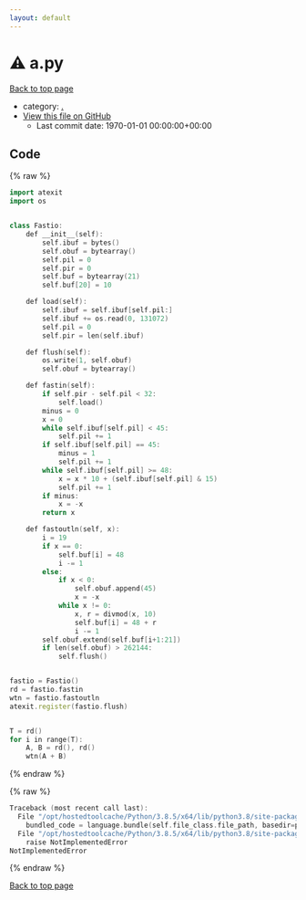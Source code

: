 ```yaml
---
layout: default
---
```


<!-- mathjax config similar to math.stackexchange -->
<script type="text/javascript" async
  src="https://cdnjs.cloudflare.com/ajax/libs/mathjax/2.7.5/MathJax.js?config=TeX-MML-AM_CHTML">
</script>
<script type="text/x-mathjax-config">
  MathJax.Hub.Config({
    TeX: { equationNumbers: { autoNumber: "AMS" }},
    tex2jax: {
      inlineMath: [ ['$','$'] ],
      processEscapes: true
    },
    "HTML-CSS": { matchFontHeight: false },
    displayAlign: "left",
    displayIndent: "2em"
  });
</script>

<script type="text/javascript" src="https://cdnjs.cloudflare.com/ajax/libs/jquery/3.4.1/jquery.min.js"></script>
<script src="https://cdn.jsdelivr.net/npm/jquery-balloon-js@1.1.2/jquery.balloon.min.js" integrity="sha256-ZEYs9VrgAeNuPvs15E39OsyOJaIkXEEt10fzxJ20+2I=" crossorigin="anonymous"></script>
<script type="text/javascript" src="../assets/js/copy-button.js"></script>
<link rel="stylesheet" href="../assets/css/copy-button.css" />


# :warning: a.py

<a href="../index.html">Back to top page</a>

* category: <a href="../index.html#5058f1af8388633f609cadb75a75dc9d">.</a>
* <a href="{{ site.github.repository_url }}/blob/master/a.py">View this file on GitHub</a>
    - Last commit date: 1970-01-01 00:00:00+00:00




## Code

<a id="unbundled"></a>
{% raw %}
```cpp
import atexit
import os


class Fastio:
    def __init__(self):
        self.ibuf = bytes()
        self.obuf = bytearray()
        self.pil = 0
        self.pir = 0
        self.buf = bytearray(21)
        self.buf[20] = 10

    def load(self):
        self.ibuf = self.ibuf[self.pil:]
        self.ibuf += os.read(0, 131072)
        self.pil = 0
        self.pir = len(self.ibuf)

    def flush(self):
        os.write(1, self.obuf)
        self.obuf = bytearray()

    def fastin(self):
        if self.pir - self.pil < 32:
            self.load()
        minus = 0
        x = 0
        while self.ibuf[self.pil] < 45:
            self.pil += 1
        if self.ibuf[self.pil] == 45:
            minus = 1
            self.pil += 1
        while self.ibuf[self.pil] >= 48:
            x = x * 10 + (self.ibuf[self.pil] & 15)
            self.pil += 1
        if minus:
            x = -x
        return x

    def fastoutln(self, x):
        i = 19
        if x == 0:
            self.buf[i] = 48
            i -= 1
        else:
            if x < 0:
                self.obuf.append(45)
                x = -x
            while x != 0:
                x, r = divmod(x, 10)
                self.buf[i] = 48 + r
                i -= 1
        self.obuf.extend(self.buf[i+1:21])
        if len(self.obuf) > 262144:
            self.flush()


fastio = Fastio()
rd = fastio.fastin
wtn = fastio.fastoutln
atexit.register(fastio.flush)


T = rd()
for i in range(T):
    A, B = rd(), rd()
    wtn(A + B)

```
{% endraw %}

<a id="bundled"></a>
{% raw %}
```cpp
Traceback (most recent call last):
  File "/opt/hostedtoolcache/Python/3.8.5/x64/lib/python3.8/site-packages/onlinejudge_verify/docs.py", line 349, in write_contents
    bundled_code = language.bundle(self.file_class.file_path, basedir=pathlib.Path.cwd())
  File "/opt/hostedtoolcache/Python/3.8.5/x64/lib/python3.8/site-packages/onlinejudge_verify/languages/python.py", line 84, in bundle
    raise NotImplementedError
NotImplementedError

```
{% endraw %}

<a href="../index.html">Back to top page</a>

